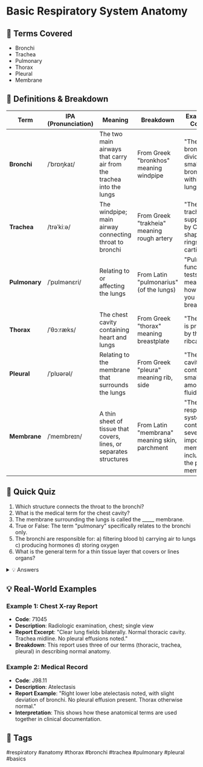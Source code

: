 # Basic Respiratory System Anatomy

## 📘 Terms Covered
- Bronchi
- Trachea
- Pulmonary
- Thorax
- Pleural
- Membrane

## 🧾 Definitions & Breakdown
| Term | IPA (Pronunciation) | Meaning | Breakdown | Example in Context |
|------|-------------------|---------|-----------|-------------------|
| **Bronchi** | /ˈbrɒŋkaɪ/ | The two main airways that carry air from the trachea into the lungs | From Greek "bronkhos" meaning windpipe | "The bronchi divide into smaller bronchioles within the lungs" |
| **Trachea** | /trəˈkiːə/ | The windpipe; main airway connecting throat to bronchi | From Greek "trakheia" meaning rough artery | "The trachea is supported by C-shaped rings of cartilage" |
| **Pulmonary** | /ˈpʊlmənɛri/ | Relating to or affecting the lungs | From Latin "pulmonarius" (of the lungs) | "Pulmonary function tests measure how well you can breathe" |
| **Thorax** | /ˈθɔːræks/ | The chest cavity containing heart and lungs | From Greek "thorax" meaning breastplate | "The thorax is protected by the ribcage" |
| **Pleural** | /ˈplʊərəl/ | Relating to the membrane that surrounds the lungs | From Greek "pleura" meaning rib, side | "The pleural cavity contains a small amount of fluid" |
| **Membrane** | /ˈmembreɪn/ | A thin sheet of tissue that covers, lines, or separates structures | From Latin "membrana" meaning skin, parchment | "The respiratory system contains several important membranes, including the pleural membrane" |

## 📝 Quick Quiz
1. Which structure connects the throat to the bronchi?
2. What is the medical term for the chest cavity?
3. The membrane surrounding the lungs is called the _____ membrane.
4. True or False: The term "pulmonary" specifically relates to the bronchi only.
5. The bronchi are responsible for: a) filtering blood b) carrying air to lungs c) producing hormones d) storing oxygen
6. What is the general term for a thin tissue layer that covers or lines organs?

<details>
<summary>💡 Answers</summary>

1. Trachea (windpipe)
2. Thorax
3. Pleural
4. False - pulmonary relates to the lungs in general
5. b) carrying air to lungs
6. Membrane
</details>

## 💡 Real-World Examples

### Example 1: Chest X-ray Report
- **Code**: 71045
- **Description**: Radiologic examination, chest; single view
- **Report Excerpt**: "Clear lung fields bilaterally. Normal thoracic cavity. Trachea midline. No pleural effusions noted."
- **Breakdown**: This report uses three of our terms (thoracic, trachea, pleural) in describing normal anatomy.

### Example 2: Medical Record
- **Code**: J98.11
- **Description**: Atelectasis
- **Report Example**: "Right lower lobe atelectasis noted, with slight deviation of bronchi. No pleural effusion present. Thorax otherwise normal."
- **Interpretation**: This shows how these anatomical terms are used together in clinical documentation.

## 🔖 Tags
#respiratory #anatomy #thorax #bronchi #trachea #pulmonary #pleural #basics
